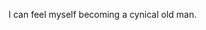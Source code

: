 <!--
.. title: Cynical.
.. slug: cynical
.. date: 2023-04-23 21:28:15 UTC-04:00
.. tags: life,mind,thoughts,cynicism,gratitude,hope,world,politics
.. status: draft
.. category: 
.. link: 
.. description: 
.. type: text
-->

I can feel myself becoming a cynical old man.
